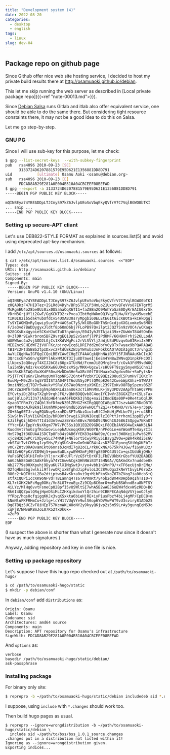 ```yaml
---
title: "Development system (4)"
date: 2022-08-20
categories:
  - desktop
  - english
tags:
  - linux
slug: dev-04
---
```


## Package repo on github page

Since Github offer nice web site hosting service, I decided to host my private
build results there at http://osamuaoki.github.io/debian.

This let me skip running the web server as described in [Local private package
repo]({{<ref "note-00013.md">}}).

Since [Debian Salsa](http://salsa.debian.org) runs Gitlab and itlab also offer
equivalent service, one should be able to do the same there.  But considering
tight resource constaints there, it may not be a good idea to do this on Salsa.

Let me go step-by-step.

### GNU PG

Since I will use sub-key for this purpose, let me check:
```sh
$ gpg --list-secret-keys  --with-subkey-fingerprint
pub   rsa4096 2010-09-23 [SC]
      3133724D6207881579E95D621E1356881DD8D791
uid           [ultimate] Osamu Aoki <osamu@debian.org>
sub   rsa4096 2010-09-23 [E]
      FDCAD8AB29E281A0E004B510A04CBCEEF08BEFAD
$ gpg --export -a 3133724D6207881579E95D621E1356881DD8D791
-----BEGIN PGP PUBLIC KEY BLOCK-----

mQINBEya74YBEADDpLTJCmyS97kZ6JvlpUEoSoVbqEkyQVfrV7C7VqlBGWO0bTKI
... snip ...
-----END PGP PUBLIC KEY BLOCK-----
```

### Setting up secure-APT cliant

Let's use DEB822-STYLE FORMAT as explained in sources.list(5) and avoid using
deprecated apt-key mechanism.

I add `/etc/apt/sources.d/osamuaoki.sources` as follows:

```
$ cat >/etc/apt/sources.list.d/osamuaoki.sources  <<"EOF"
Types: deb
URIs: http://osamuaoki.github.io/debian/
Suites: sid
Components: main
Signed-By:
 -----BEGIN PGP PUBLIC KEY BLOCK-----
 Version: GnuPG v1.4.10 (GNU/Linux)
 . 
 mQINBEya74YBEADDpLTJCmyS97kZ6JvlpUEoSoVbqEkyQVfrV7C7VqlBGWO0bTKI
 z0QAOkzF47HIDTez+ISLRd84Dyh/BPpSTF2CP3HnLo21UxotvQFeVVs87EKTgrM5
 MsRgmEU4o28be0Uz0ix0U5ahaOqX6TI1+faZ8Bn2Q9MnhYoSaS0DyRrEAIU0xrSk
 VDrN3GrjUYli2GwF/GgKCKT92rxPvcaJIbtMqNWkm9QJVqyTLNw/kY1ywU5weehE
 tIK0IU2ib5dakYubUfdCv54UXAB30sryMpgbi60ELEtEG1t6icKBOta+kCHkDggl
 Ts9YIAOMQvRy1qwiySuv1P+4AOSoC7yS/WlGBoGOhThSnGcdjoXXGixmkeSw3MO5
 F/2e3vd7BWDDygyxJldtf8p6OmD6bj7FLoPB97Qvilpt2JQ27Sn9zVOC4/wCKaqx
 628GXsKx4gyoieSCKxHJuGTuD7nyAnqn/E04IyhJ5TAjai39x+ZUwWnT84dSOnEm
 0+3lORr9Iwkrbrom5BFZ9vrgEQ1Dp52v5anfjlPPiPdUMF/66H9nFrhjS26LLodA
 WUEWAoc4u2vjAOD2LGjCs1XKdVMgFci2rVLSVYlj2aWjU3dPUvqvGo0IReiJx9RY
 MEBZnc9CHEdWFZjVUFFKc/pjrgwIcq6LDRIPdd2n8bYy0y8TxFwyax9bPQARAQAB
 tB1Pc2FtdSBBb2tpIDxvc2FtdUBkZWJpYW4ub3JnPokCOAQTAQIAIgUCTJrvhgIb
 AwYLCQgHAwIGFQgCCQoLBBYCAwECHgECF4AACgkQHhNWiB3Y15FJNRAAuKkCIxJO
 3QrcscEPwS0n/gXBPYlAkxNMJOT3Iju8D7aweIjEeEm4YN8wZWNvqD1npkFHcDXl
 LlNpcsIoQOoyyT4XIJ2bC8z80pxGTUdNd/FcmmJi8QMrg8+xf/cGvA3FdM9vdWOQ
 lai5m5HyAdz/kvxD5KXw6GUOybzxVSg/MKK+Ugcwl/sHU9FT9zgy5myeNSiChn1J
 DntBsKh3TWQd3uXKdFS0vaMvDDm3HeSwXBcV0tT8tMuaxOu2gdxv0br+SoFytsN+
 PSjTTr8Tu6n/EkwMugUmXTqoNRS726nt4fVzbKYIQ9QEz2O8udC5PumHvTIOKcTn
 ExuMy+M9cZhr5q5YOIIST3A04PtT6oUA5yJPtlQMGpE2642CwebWpXAhz+STWVJ7
 9mziN9Spd1TQ7r5wAukvYSRalO67WeONzntyX9KEzL2397ExKvO8FBpSpzms0S2F
 34CrZW2MfhrbOb3gh9phUXRLd2anU6k3cTiAMnMmLK+j8y3PDV2AApfhtaHQ7PPB
 EYCvtsiDj28kpTX2gh9rqhJFG/vQbHBDQQvb8C4eoIYCIwVrZ8GGXZTz+CSLsTax
 auCjBlLpV1I3n7jAddpHE4nsAA6FkQK63jhQg+maiiIOmdEQa00P+0Re4txOqlJR
 Kyao3TFRmJY/Z4Qbl3bfDfmzNZ0lZRHGZ+KIRgQQEQIABgUCTJszvAAKCRDoD8TB
 qAYfMnzoAJkBk91lkUmhMRpeyPBndB5DS9FwHQCfYZqI+/t4NHO/V/G7e+yr3ppG
 2O+5Ag0ETJrvhgEQANuySzxnEDcSFToNbiGiotoRfCJvKdHjPWLke7Vji+ro4BR1
 51wSjhv7lsVIiGhEmIp/bRO8mY3rwgiG1RUNI8cqDlzI0PtYJrrhcmi3ppB5y3fr
 kJilFgQijhDHnTTId1d3ntwwzzBrAxh8Bvx7BNbD9cN6ChIUJ6B6ISQpgw7EKnOT
 fYYc+EA/EppYcNsXKgm77W7/PC5Ss1Q01EQ2O9GDQxiF8OEbJANSO4wExAWK5LN4
 Kuod4vt7hoGzgfKo1woviuephAUxnqqKhK/WG0YB/nPFdGLn+mYWomMTe4ayrCIs
 HxS70gIt36DUAA1SDCTp8Fb34s9AB6YYEK83g4NW09e/Czoxl3W8Kej1uPwt62MV
 xjc8HzQ3wPCriXbye5Lc74NARj+N6lort5CwyPRiy5iBaygZVOw+pBA4kRdi5sGU
 vbSZ4tTvtCHMcg1zpSHs/P/qSUGsO+wGm9nWCB4i4zsDZ9GlEpneqSVtWgXKEbTz
 ymC/Z0tvORAOvamCkt06nnsbJqNdI7g82oCL/rkKCxNG/675kPHJGw/f1GyWuJz/
 6U1Zv6QFpKzVID9Wj5+pow8uDLxywEWHXmFjMEfg8E0FO4UStCo+qsIUdd6jQHh/
 VuFsGPQS0lH1FnR+jYljyrxUFcUFlrVzG5YtDrXFILFbEVUkbKrGbsfYUU2BABEB
 AAGJAh8EGAECAAkFAkya74YCGwwACgkQHhNWiB3Y15HN0A//QAKmdXv7nuddbe0k
 Wb27779e0HXKpuhj9DyuKU7lXIMqSwtD+/yo4vbb1nGVnPO/+xTF6ecUjnDrEMe/
 Q2fqHbm3bglwlkii9flvwORjxxBfghdJipFuloL3C28VuQgx2kNeYtbvyLP6roZx
 R80c2+NQTHtkL2Ba2dtiptwsB4vKk+a0vi9g+MjbPknSkoZ6TbZVog7ia0HcbS+Q
 stfXCQUPi1ccKK9oNFVdTTBLamnq4Ts6TAPRmRt7y4ob2dBm4R0Hpb9qIhTsI0+Y
 KL7rtXHX2bFcMgg0OHz/Vn8LGT+euEgcZi9CQp8C6mrO+mFybBSWhndBra8NPTSY
 4iLYz/MlHq6vvtFsmeCpO2BpfI5vUSWltSI7whA5B2wAEJ6oEWHfdxvWSzRDQ+BO
 Rk6I4QQZpulQRqjHpeDSiMLCZHXqikdooYlQr2hin9CBKPECAqNdqVSYjooOJlyE
 YfRbz/hqsOcfqigqKKJx3vqKSxkta6bieHjRE+iyP1usPbzY4bLj4gMP/CpDC8+m
 kNmNluFKFRHmCu+Jzlg+lcYH1tVUqVYe9wlS6op6YDVVwPWT9vU3sviry81ADb25
 Dg8TBQz5UCZvF8iHEpTS7KcmWKLW8oNY2y9kyyQKjvp2s5m59LrAy3gunqEqMS3o
 xqPj8/NMvWK8mJoL07R52TxDk6k=
 =2eP9
 -----END PGP PUBLIC KEY BLOCK-----
EOF
```

(I suspect the above is shorter than what I generate now since it doesn't have
as much signatures.)

Anyway, adding repository and key in one file is nice.

### Setting up package repository

Let's suppose I have this hugo repo checked out at `/path/to/osamuaoki-hugo/`

```sh
$ cd /path/to/osamuaoki-hugo/static
$ mkdir -p debian/conf
```

In `debian/conf` add `distributions` as:

```
Origin: Osamu
Label: Osamu
Codename: sid
Architectures: amd64 source
Components: main
Description: APT repository for Osamu's infrastructure
SignWith: FDCAD8AB29E281A0E004B510A04CBCEEF08BEFAD
```

And `options` as:

```
verbose
basedir /path/to/osamuaoki-hugo/static/debian/
ask-passphrase
```

### Installing package

For binary only site:

```sh
$ reprepro -b ~/path/to/osamuaoki-hugo/static/debian includedeb sid *.deb
```

I suppose, using `include` with `*.changes` should work too.

Then build hugo pages as usual.
```
$ reprepro --ignore=wrongdistribution -b ~/path/to/osamuaoki-hugo/static/debian \
  include sid ~/path/to/bss/bss_1.0.1_source.changes
.changes put in a distribution not listed within it!
Ignoring as --ignore=wrongdistribution given.
Exporting indices...
```

<!-- vim: set sw=2 sts=2 ai si et tw=79 ft=markdown: -->
